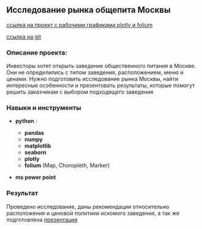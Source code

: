 ## Исследование рынка общепита Москвы
[ссылка на проект с рабочими графиками plotly и folium](https://nbviewer.org/github/Radikdpm55/Projects/blob/58b18b0794bfcf3246d655b8b8e9910091e65e00/%D0%98%D1%81%D1%81%D0%BB%D0%B5%D0%B4%D0%BE%D0%B2%D0%B0%D0%BD%D0%B8%D0%B5%20%D1%80%D1%8B%D0%BD%D0%BA%D0%B0%20%D0%BE%D0%B1%D1%89%D0%B5%D0%BF%D0%B8%D1%82%D0%B0%20%D0%9C%D0%BE%D1%81%D0%BA%D0%B2%D1%8B/%D0%98%D1%81%D1%81%D0%BB%D0%B5%D0%B4%D0%BE%D0%B2%D0%B0%D0%BD%D0%B8%D0%B5%20%D1%80%D1%8B%D0%BD%D0%BA%D0%B0%20%D0%BE%D0%B1%D1%89%D0%B5%D0%BF%D0%B8%D1%82%D0%B0%20%D0%9C%D0%BE%D1%81%D0%BA%D0%B2%D1%8B.ipynb) 

[ссылка на git](https://github.com/Radikdpm55/Projects/blob/main/%D0%98%D1%81%D1%81%D0%BB%D0%B5%D0%B4%D0%BE%D0%B2%D0%B0%D0%BD%D0%B8%D0%B5%20%D1%80%D1%8B%D0%BD%D0%BA%D0%B0%20%D0%BE%D0%B1%D1%89%D0%B5%D0%BF%D0%B8%D1%82%D0%B0%20%D0%9C%D0%BE%D1%81%D0%BA%D0%B2%D1%8B/%D0%98%D1%81%D1%81%D0%BB%D0%B5%D0%B4%D0%BE%D0%B2%D0%B0%D0%BD%D0%B8%D0%B5%20%D1%80%D1%8B%D0%BD%D0%BA%D0%B0%20%D0%BE%D0%B1%D1%89%D0%B5%D0%BF%D0%B8%D1%82%D0%B0%20%D0%9C%D0%BE%D1%81%D0%BA%D0%B2%D1%8B.ipynb)
### Описание проекта:

Инвесторы хотят открыть заведение общественного питания в Москве. Они не определились с типом заведения, расположением, меню и ценами. Нужно подготовить исследование рынка Москвы, найти интересные особенности и презентовать результаты, которые помогут решить заказчикам с выбором подходящего заведения

### Навыки и инструменты

- **python** :
    - **pandas**
    - **numpy**
    - **matplotlib**
    - **seaborn**
     - **plotly**
     - **folium** (Map, Choropleth, Marker)

- **ms power point**

### Результат

Проведено исследование, даны рекомендации относительно расположения и ценовой политики искомого заведения, а так же подготовлена [презентация](https://drive.google.com/file/d/1nnBmAM1MJ3b8ZgHGSonAYCoBgpUxIhOE/view?usp=drive_link)
